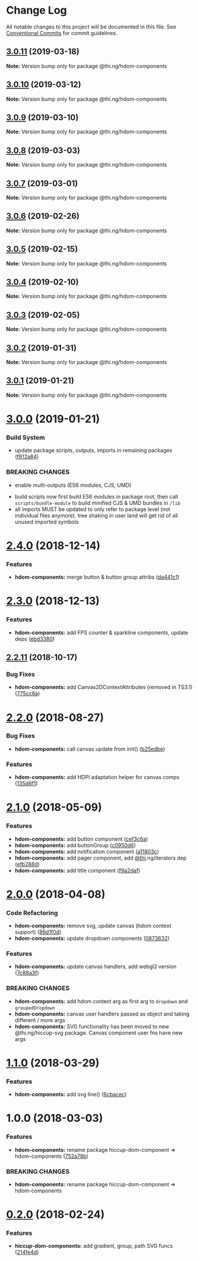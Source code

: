 # Change Log

All notable changes to this project will be documented in this file.
See [Conventional Commits](https://conventionalcommits.org) for commit guidelines.

## [3.0.11](https://github.com/thi-ng/umbrella/compare/@thi.ng/hdom-components@3.0.10...@thi.ng/hdom-components@3.0.11) (2019-03-18)

**Note:** Version bump only for package @thi.ng/hdom-components





## [3.0.10](https://github.com/thi-ng/umbrella/compare/@thi.ng/hdom-components@3.0.9...@thi.ng/hdom-components@3.0.10) (2019-03-12)

**Note:** Version bump only for package @thi.ng/hdom-components





## [3.0.9](https://github.com/thi-ng/umbrella/compare/@thi.ng/hdom-components@3.0.8...@thi.ng/hdom-components@3.0.9) (2019-03-10)

**Note:** Version bump only for package @thi.ng/hdom-components





## [3.0.8](https://github.com/thi-ng/umbrella/compare/@thi.ng/hdom-components@3.0.7...@thi.ng/hdom-components@3.0.8) (2019-03-03)

**Note:** Version bump only for package @thi.ng/hdom-components





## [3.0.7](https://github.com/thi-ng/umbrella/compare/@thi.ng/hdom-components@3.0.6...@thi.ng/hdom-components@3.0.7) (2019-03-01)

**Note:** Version bump only for package @thi.ng/hdom-components





## [3.0.6](https://github.com/thi-ng/umbrella/compare/@thi.ng/hdom-components@3.0.5...@thi.ng/hdom-components@3.0.6) (2019-02-26)

**Note:** Version bump only for package @thi.ng/hdom-components





## [3.0.5](https://github.com/thi-ng/umbrella/compare/@thi.ng/hdom-components@3.0.4...@thi.ng/hdom-components@3.0.5) (2019-02-15)

**Note:** Version bump only for package @thi.ng/hdom-components





## [3.0.4](https://github.com/thi-ng/umbrella/compare/@thi.ng/hdom-components@3.0.3...@thi.ng/hdom-components@3.0.4) (2019-02-10)

**Note:** Version bump only for package @thi.ng/hdom-components





## [3.0.3](https://github.com/thi-ng/umbrella/compare/@thi.ng/hdom-components@3.0.2...@thi.ng/hdom-components@3.0.3) (2019-02-05)

**Note:** Version bump only for package @thi.ng/hdom-components





## [3.0.2](https://github.com/thi-ng/umbrella/compare/@thi.ng/hdom-components@3.0.1...@thi.ng/hdom-components@3.0.2) (2019-01-31)

**Note:** Version bump only for package @thi.ng/hdom-components





## [3.0.1](https://github.com/thi-ng/umbrella/compare/@thi.ng/hdom-components@3.0.0...@thi.ng/hdom-components@3.0.1) (2019-01-21)

**Note:** Version bump only for package @thi.ng/hdom-components





# [3.0.0](https://github.com/thi-ng/umbrella/compare/@thi.ng/hdom-components@2.4.6...@thi.ng/hdom-components@3.0.0) (2019-01-21)


### Build System

* update package scripts, outputs, imports in remaining packages ([f912a84](https://github.com/thi-ng/umbrella/commit/f912a84))


### BREAKING CHANGES

* enable multi-outputs (ES6 modules, CJS, UMD)

- build scripts now first build ES6 modules in package root, then call
  `scripts/bundle-module` to build minified CJS & UMD bundles in `/lib`
- all imports MUST be updated to only refer to package level
  (not individual files anymore). tree shaking in user land will get rid of
  all unused imported symbols


# [2.4.0](https://github.com/thi-ng/umbrella/compare/@thi.ng/hdom-components@2.3.0...@thi.ng/hdom-components@2.4.0) (2018-12-14)


### Features

* **hdom-components:** merge button & button group attribs ([da441c1](https://github.com/thi-ng/umbrella/commit/da441c1))


# [2.3.0](https://github.com/thi-ng/umbrella/compare/@thi.ng/hdom-components@2.2.15...@thi.ng/hdom-components@2.3.0) (2018-12-13)


### Features

* **hdom-components:** add FPS counter & sparkline components, update deps ([ebd3380](https://github.com/thi-ng/umbrella/commit/ebd3380))



## [2.2.11](https://github.com/thi-ng/umbrella/compare/@thi.ng/hdom-components@2.2.10...@thi.ng/hdom-components@2.2.11) (2018-10-17)


### Bug Fixes

* **hdom-components:** add Canvas2DContextAttributes (removed in TS3.1) ([775cc8a](https://github.com/thi-ng/umbrella/commit/775cc8a))


<a name="2.2.0"></a>
# [2.2.0](https://github.com/thi-ng/umbrella/compare/@thi.ng/hdom-components@2.1.13...@thi.ng/hdom-components@2.2.0) (2018-08-27)


### Bug Fixes

* **hdom-components:** call canvas update from init() ([b25edbe](https://github.com/thi-ng/umbrella/commit/b25edbe))


### Features

* **hdom-components:** add HDPI adaptation helper for canvas comps ([135d6f1](https://github.com/thi-ng/umbrella/commit/135d6f1))


<a name="2.1.0"></a>
# [2.1.0](https://github.com/thi-ng/umbrella/compare/@thi.ng/hdom-components@2.0.3...@thi.ng/hdom-components@2.1.0) (2018-05-09)


### Features

* **hdom-components:** add button component ([cef3c6a](https://github.com/thi-ng/umbrella/commit/cef3c6a))
* **hdom-components:** add buttonGroup ([c0950d6](https://github.com/thi-ng/umbrella/commit/c0950d6))
* **hdom-components:** add notification component ([a11803c](https://github.com/thi-ng/umbrella/commit/a11803c))
* **hdom-components:** add pager component, add [@thi](https://github.com/thi).ng/iterators dep ([efb288d](https://github.com/thi-ng/umbrella/commit/efb288d))
* **hdom-components:** add title component ([f9a2daf](https://github.com/thi-ng/umbrella/commit/f9a2daf))


<a name="2.0.0"></a>
# [2.0.0](https://github.com/thi-ng/umbrella/compare/@thi.ng/hdom-components@1.1.2...@thi.ng/hdom-components@2.0.0) (2018-04-08)


### Code Refactoring

* **hdom-components:** remove svg, update canvas (hdom context support) ([86d1f0d](https://github.com/thi-ng/umbrella/commit/86d1f0d))
* **hdom-components:** update dropdown components ([0873832](https://github.com/thi-ng/umbrella/commit/0873832))


### Features

* **hdom-components:** update canvas handlers, add webgl2 version ([7c88a3f](https://github.com/thi-ng/umbrella/commit/7c88a3f))


### BREAKING CHANGES

* **hdom-components:** add hdom context arg as first arg to `dropdown` and
`groupedDropdown`
* **hdom-components:** canvas user handlers passed as object and taking
different / more args
* **hdom-components:** SVG functionality has been moved to new
@thi.ng/hiccup-svg package. Canvas component user fns have new args


<a name="1.1.0"></a>
# [1.1.0](https://github.com/thi-ng/umbrella/compare/@thi.ng/hdom-components@1.0.9...@thi.ng/hdom-components@1.1.0) (2018-03-29)


### Features

* **hdom-components:** add svg line() ([6cbacec](https://github.com/thi-ng/umbrella/commit/6cbacec))


<a name="1.0.0"></a>
# 1.0.0 (2018-03-03)


### Features

* **hdom-components:** rename package hiccup-dom-component => hdom-components ([752a78b](https://github.com/thi-ng/umbrella/commit/752a78b))


### BREAKING CHANGES

* **hdom-components:** rename package hiccup-dom-component => hdom-components


<a name="0.2.0"></a>
# [0.2.0](https://github.com/thi-ng/umbrella/compare/@thi.ng/hiccup-dom-components@0.1.0...@thi.ng/hiccup-dom-components@0.2.0) (2018-02-24)


### Features

* **hiccup-dom-components:** add gradient, group, path SVG funcs ([214fe4d](https://github.com/thi-ng/umbrella/commit/214fe4d))
